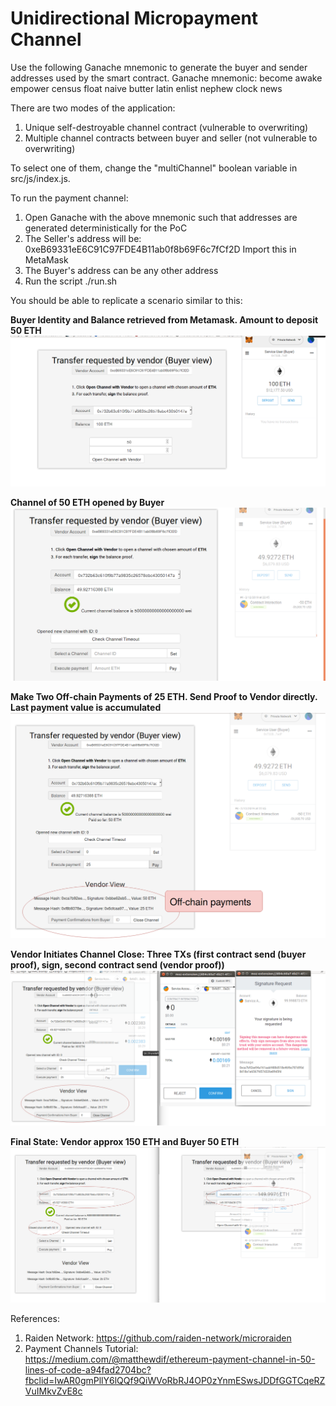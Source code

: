 # Unidirectional Micropayment Channel

Use the following Ganache mnemonic to generate the buyer and sender addresses
used by the smart contract.
Ganache mnemonic: become awake empower census float naive butter latin enlist nephew clock news

There are two modes of the application:
1) Unique self-destroyable channel contract (vulnerable to overwriting)
2) Multiple channel contracts between buyer and seller (not vulnerable to overwriting)

To select one of them, change the "multiChannel" boolean variable in src/js/index.js.


To run the payment channel:
1. Open Ganache with the above mnemonic such that addresses
are generated deterministically for the PoC
2. The Seller's address will be: 0xeB69331eE6C91C97FDE4B11ab0f8b69F6c7fCf2D
   Import this in MetaMask
3. The Buyer's address can be any other address
4. Run the script ./run.sh

You should be able to replicate a scenario similar to this:


**Buyer Identity and Balance retrieved from Metamask. Amount to deposit 50 ETH**
![alt](images/Initial.png)

**Channel of 50 ETH opened by Buyer**
![alt](images/ChannelOpen.png)


**Make Two Off-chain Payments of 25 ETH. Send Proof to Vendor directly. Last payment value is accumulated**
![alt](images/PayTwiceBla.png)


**Vendor Initiates Channel Close: Three TXs (first contract send (buyer proof), sign, second contract send (vendor proof))**
![alt](images/FinalReportCloseChannelThreeTxs.png)


**Final State: Vendor approx 150 ETH and Buyer 50 ETH**
![alt](images/FinalState.png)



References:
1. Raiden Network: https://github.com/raiden-network/microraiden
2. Payment Channels Tutorial: https://medium.com/@matthewdif/ethereum-payment-channel-in-50-lines-of-code-a94fad2704bc?fbclid=IwAR0gmPllY6lQQf9QiWVoRbRJ4OP0zYnmESwsJDDfGGTCqeRZVuIMkvZvE8c